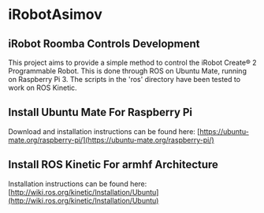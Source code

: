 # iRobotAsimov
## iRobot Roomba Controls Development
This project aims to provide a simple method to control the iRobot Create® 2 Programmable Robot. This is done through ROS on Ubuntu Mate, running on Raspberry Pi 3. The scripts in the 'ros' directory have been tested to work on ROS Kinetic.

## Install Ubuntu Mate For Raspberry Pi
Download and installation instructions can be found here: [https://ubuntu-mate.org/raspberry-pi/](https://ubuntu-mate.org/raspberry-pi/)

## Install ROS Kinetic For armhf Architecture
Installation instructions can be found here: [http://wiki.ros.org/kinetic/Installation/Ubuntu](http://wiki.ros.org/kinetic/Installation/Ubuntu)


